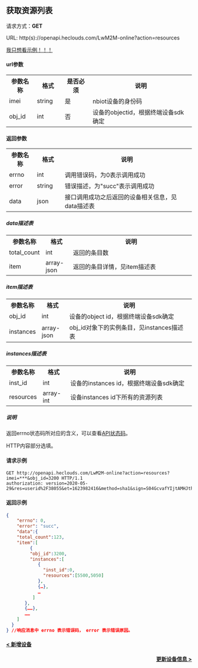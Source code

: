 ﻿获取资源列表
---
请求方式：**GET**

URL: http(s)://openapi.heclouds.com/LwM2M-online?action=resources

[我只想看示例！！！](#1)

#### url参数

<table>
<tr><th width="15%">参数名称</th><th width="15%">格式</th><th width="15%">是否必须</th><th>说明</th></tr>
<tr><td>imei</td><td>string</td><td>是</td><td>nbiot设备的身份码</td></tr>
<tr><td>obj_id</td><td>int</td><td>否</td><td>设备的objectid，根据终端设备sdk确定</td></tr>
</table>

#### 返回参数

<table>
<tr><th width="15%">参数名称</th><th width="15%">格式</th><th width="70%">说明</th></tr>
<tr><td>errno</td><td>int</td><td>调用错误码，为0表示调用成功</td></tr>
<tr><td>error</td><td> string</td><td>错误描述，为"succ"表示调用成功</td></tr>
<tr><td>data</td><td>json</td><td>接口调用成功之后返回的设备相关信息，见data描述表</td></tr>
</table>

##### data描述表

<table>
<tr><th width="15%">参数名称</th><th width="15%">格式</th><th width="70%">说明</th></tr>
<tr><td>total_count</td><td>int</td><td>返回的条目数</td></tr>
<tr><td>item </td><td>array-json</td><td>返回的条目详情，见item描述表</td></tr>
</table>

##### item描述表

<table>
<tr><th width="15%">参数名称</th><th width="15%">格式</th><th width="70%">说明</th></tr>
<tr><td>obj_id</td><td>int</td><td>设备的object id，根据终端设备sdk确定</td></tr>
<tr><td>instances</td><td>array-json</td><td>obj_id对象下的实例条目，见instances描述表</td></tr>
</table>

##### instances描述表

<table>
<tr><th width="15%">参数名称</th><th width="15%">格式</th><th width="70%">说明</th></tr>
<tr><td>inst_id</td><td>int</td><td>设备的instances id，根据终端设备sdk确定</td></tr>
<tr><td>resources</td><td>array-int</td><td>设备instances id下所有的资源列表</td></tr>
</table>

##### 说明

返回errno状态码所对应的含义，可以查看[API状态码](/book/api/LwM2M-IPSO/Error_codes.md)。

HTTP内容部分选填。

<h4 id="1">请求示例</h4>

```text
GET http://openapi.heclouds.com/LwM2M-online?action=resources?imei=***&obj_id=3200 HTTP/1.1
authorization: version=2020-05-29&res=userid%2F38055&et=1623982416&method=sha1&sign=S04GcvafYIjtAMHJthkGPevbNwE%3D

```

#### 返回示例

```json
{
	"errno": 0,
	"error": "succ",
	"data":{
    "total_count":123,
    "item":[
      	 {
         "obj_id":3200,
         "instances":[
            {
              "inst_id":0,
              "resources":[5500,5050]
            },
            {…},
            …
          ]
       },
       {……},
       ……
    ]
  }
} //响应消息中 errno 表示错误码， error 表示错误原因。
```

#### [< 新增设备](/book/application-develop/list/1create-device.md)
#### [<div style="text-align: right">更新设备信息 ></div>](/book/application-develop/list/28update-dev-info.md)